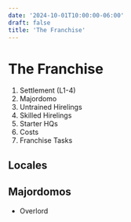 ```yaml
---
date: '2024-10-01T10:00:00-06:00'
draft: false
title: 'The Franchise'
---
```


# The Franchise

1. Settlement (L1-4)
2. Majordomo
3. Untrained Hirelings
4. Skilled Hirelings
5. Starter HQs
6. Costs
7. Franchise Tasks


## Locales


## Majordomos

- Overlord

##